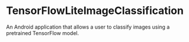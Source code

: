 # TensorFlowLiteImageClassification
 An Android application that allows a user to classify images using a pretrained TensorFlow model.
